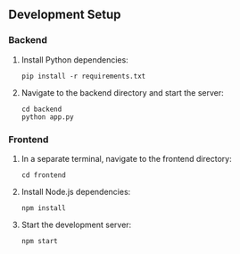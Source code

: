 ## Development Setup

### Backend
1. Install Python dependencies:
   ```
   pip install -r requirements.txt
   ```

2. Navigate to the backend directory and start the server:
   ```
   cd backend
   python app.py
   ```

### Frontend
1. In a separate terminal, navigate to the frontend directory:
   ```
   cd frontend
   ```

2. Install Node.js dependencies:
   ```
   npm install
   ```

3. Start the development server:
   ```
   npm start
   ```
